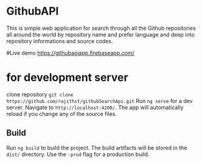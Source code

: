 # GithubAPI

This is simple web application for search through all the Github repositories all around the world by repository name and prefer language and deep into repository informations and source codes.

#Live demo
https://githubapiapp.firebaseapp.com/

# for development server

clone repository 
`git clone https://github.com/rajithst/githubSearchApi.git`
Run `ng serve` for a dev server. Navigate to `http://localhost:4200/`. The app will automatically reload if you change any of the source files.


## Build

Run `ng build` to build the project. The build artifacts will be stored in the `dist/` directory. Use the `-prod` flag for a production build.


